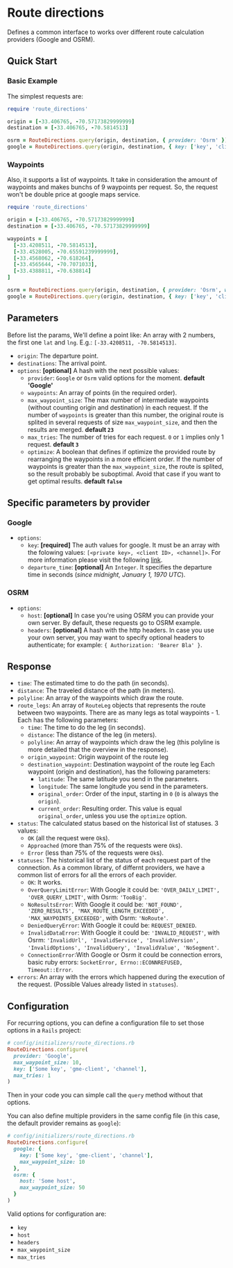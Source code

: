 # Route directions
Defines a common interface to works over different route calculation providers (Google and OSRM).

## Quick Start

### Basic Example
The simplest requests are:
```ruby
require 'route_directions'

origin = [-33.406765, -70.57173829999999]
destination = [-33.406765, -70.5814513]

osrm = RouteDirections.query(origin, destination, { provider: 'Osrm' })
google = RouteDirections.query(origin, destination, { key: ['key', 'client', 'channel'] })
```

### Waypoints
Also, it supports a list of waypoints. It take in consideration the amount of waypoints and makes bunchs of 9 waypoints per request. So, the request won't be double price at google maps service.
```ruby
require 'route_directions'

origin = [-33.406765, -70.57173829999999]
destination = [-33.406765, -70.57173829999999]

waypoints = [
  [-33.4208511, -70.5814513],
  [-33.4528005, -70.65591239999999],
  [-33.4568062, -70.618264],
  [-33.4565644, -70.7071033],
  [-33.4388811, -70.638814]
]

osrm = RouteDirections.query(origin, destination, { provider: 'Osrm', waypoints: waypoints })
google = RouteDirections.query(origin, destination, { key: ['key', 'client', 'channel'], waypoints: waypoints })
```

## Parameters
Before list the params, We'll define a point like: An array with 2 numbers, the first one `lat` and `lng`. E.g.: `[-33.4208511, -70.5814513]`.

- `origin`: The departure point.
- `destinations`: The arrival point.
- `options`: **[optional]** A hash with the next possible values:
  - `provider`: `Google` or `Osrm` valid options for the moment. **default 'Google'**
  - `waypoints`: An array of points (in the required order).
  - `max_waypoint_size`: The max number of intermediate waypoints (without counting origin and destination) in each request. If the number of `waypoints` is greater than this number, the original route is splited in several requests of size `max_waypoint_size`, and then the results are merged. **default `23`**
  - `max_tries`: The number of tries for each request. `0` or `1` implies only 1 request. **default `3`**
  - `optimize`: A boolean that defines if optimize the provided route by rearranging the waypoints in a more efficient order. If the number of waypoints is greater than the `max_waypoint_size`, the route is splited, so the result probably be suboptimal. Avoid that case if you want to get optimal results. **default `false`**

## Specific parameters by provider
### Google
  - `options`:
    - `key`: **[required]** The auth values for google. It must be an array with the folowing values: `[<private key>, <client ID>, <channel]>`. For more information please visit the following [link](https://developers.google.com/maps/premium/previous-licenses/webservices/auth).
    - `departure_time`: **[optional]** An `Integer`. It specifies the departure time in seconds (*since midnight, January 1, 1970 UTC*).
### OSRM
  - `options`:
    - `host`: **[optional]** In case you're using OSRM you can provide your own server. By default, these requests go to OSRM example.
    - `headers`: **[optional]** A hash with the http headers. In case you use your own server, you may want to specify optional headers to authenticate; for example: `{ Authorization: 'Bearer Bla' }`.

## Response
- `time`: The estimated time to do the path (in seconds).
- `distance`: The traveled distance of the path (in meters).
- `polyline`: An array of the waypoints which draw the route.
- `route_legs`: An array of `RouteLeg` objects that represents the route between two waypoints. There are as many legs as total waypoints - 1. Each has the following parameters:
  - `time`: The time to do the leg (in seconds).
  - `distance`: The distance of the leg (in meters).
  - `polyline`: An array of waypoints which draw the leg (this polyline is more detailed that the overview in the response).
  - `origin_waypoint`: Origin waypoint of the route leg
  - `destination_waypoint`: Destination waypoint of the route leg
  Each waypoint (origin and destination), has the following parameters:
    - `latitude`: The same latitude you send in the parameters.
    - `longitude`: The same longitude you send in the parameters.
    - `original_order`: Order of the input, starting in `0` (`0` is always the `origin`).
    - `current_order`: Resulting order. This value is equal `original_order`, unless you use the `optimize` option.
- `status`: The calculated status based on the historical list of statuses. 3 values:
  - `OK` (all the request were `Ok`s).
  - `Approached` (more than 75% of the requests were `Ok`s).
  - `Error` (less than 75% of the requests were `Ok`s).
- `statuses`: The historical list of the status of each request part of the connection. As a common library, of differnt providers, we have a common list of errors for all the errors of each provider.
  - `OK`: It works.
  - `OverQueryLimitError`: With Google it could be: `'OVER_DAILY_LIMIT', 'OVER_QUERY_LIMIT'`, with Osrm: `'TooBig'`.
  - `NoResultsError`: With Google it could be: `'NOT_FOUND', 'ZERO_RESULTS', 'MAX_ROUTE_LENGTH_EXCEEDED', 'MAX_WAYPOINTS_EXCEEDED'`, with Osrm: `'NoRoute'`.
  - `DeniedQueryError`: With Google it could be: `REQUEST_DENIED`.
  - `InvalidDataError`: With Google it could be: `'INVALID_REQUEST'`, with Osrm: `'InvalidUrl', 'InvalidService', 'InvalidVersion', 'InvalidOptions', 'InvalidQuery', 'InvalidValue', 'NoSegment'`.
  - `ConnectionError`:With Google or Osrm it could be connection errors, basic ruby errors: `SocketError, Errno::ECONNREFUSED, Timeout::Error`.
- `errors`: An array with the errors which happened during the execution of the request. (Possible Values already listed in `statuses`).

## Configuration

For recurring options, you can define a configuration file to set those options in a `Rails` project:
```ruby
# config/initializers/route_directions.rb
RouteDirections.configure(
  provider: 'Google',
  max_waypoint_size: 10,
  key: ['Some key', 'gme-client', 'channel'],
  max_tries: 1
)
```
Then in your code you can simple call the `query` method without that options.

You can also define multiple providers in the same config file (in this case, the default provider remains as `google`):

```ruby
# config/initializers/route_directions.rb
RouteDirections.configure(
  google: {
    key: ['Some key', 'gme-client', 'channel'],
    max_waypoint_size: 10
  },
  osrm: {
    host: 'Some host',
    max_waypoint_size: 50
  }
)
```
Valid options for configuration are:
- `key`
- `host`
- `headers`
- `max_waypoint_size`
- `max_tries`